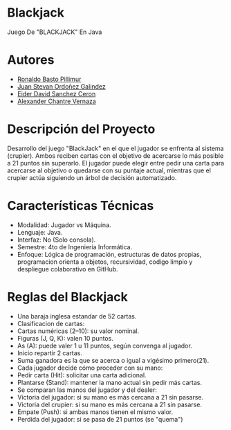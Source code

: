 # Blackjack
Juego De "BLACKJACK" En Java
# Autores
- [Ronaldo Basto Pillimur](https://github.com/RonaldB24)
- [Juan Stevan Ordoñez Galindez](https://github.com/juanostevan)
- [Eider David Sanchez Ceron](https://github.com/Zandybro)
- [Alexander Chantre Vernaza](https://github.com/AlexanderChantre)

# Descripción del Proyecto
Desarrollo del juego "BlackJack" en el que el jugador se enfrenta al sistema (crupier).
Ambos reciben cartas con el objetivo de acercarse lo más posible a 21 puntos sin superarlo.
El jugador puede elegir entre pedir una carta para acercarse al objetivo o quedarse con su puntaje actual, 
mientras que el crupier actúa siguiendo un árbol de decisión automatizado.

# Características Técnicas
- Modalidad: Jugador vs Máquina.
- Lenguaje: Java.
- Interfaz: No (Solo consola).
- Semestre: 4to de Ingeniería Informática.
- Enfoque: Lógica de programación, estructuras de datos propias, programacion orienta a objetos, recursividad, codigo limpio y despliegue colaborativo en GitHub.

# Reglas del Blackjack
- Una baraja inglesa estandar de 52 cartas.
- Clasificacion de cartas:
- Cartas numéricas (2–10): su valor nominal.
- Figuras (J, Q, K): valen 10 puntos.
- As (A): puede valer 1 u 11 puntos, según convenga al jugador.
- Inicio repartir 2 cartas.
- Suma ganadora es la que se acerca o igual a vigésimo primero(21).
- Cada jugador decide cómo proceder con su mano:
- Pedir carta (Hit): solicitar una carta adicional.
- Plantarse (Stand): mantener la mano actual sin pedir más cartas.
- Se comparan las manos del jugador y del dealer:
- Victoria del jugador: si su mano es más cercana a 21 sin pasarse.
- Victoria del crupier: si su mano es más cercana a 21 sin pasarse.
- Empate (Push): si ambas manos tienen el mismo valor.
- Perdida del jugador: si se pasa de 21 puntos (se "quema")
